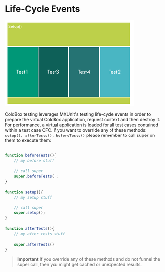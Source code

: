 # Life-Cycle Events

![](../../images/testing-lifecycle.png)

ColdBox testing leverages MXUnit's testing life-cycle events in order to prepare the virtual ColdBox application, request context and then destroy it. For performance, a virtual application is loaded for all test cases contained within a test case CFC. If you want to override any of these methods: `setup(), afterTests(), beforeTests()` please remember to call super on them to execute them:

```js

function beforeTests(){
	// my before stuff

	// call super
	super.beforeTests();
}

function setup(){
	// my setup stuff

	// call super
	super.setup();
}

function afterTests(){
	// my after tests stuff

	super.afterTests();
}
```

> **Important** If you override any of these methods and do not funnel the super call, then you might get cached or unexpected results. 

